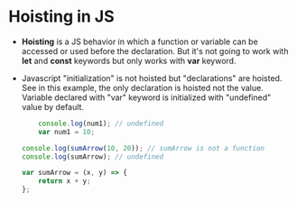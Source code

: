 # Hoisting in JS
* __Hoisting__ is a JS behavior in which a function or variable can be accessed or used before the declaration. But it's not going to work with __let__ and __const__ keywords but only works with __var__ keyword.

* Javascript "initialization" is not hoisted but "declarations" are hoisted. See in this example, the only declaration is hoisted not the value. Variable declared with "var" keyword is initialized with "undefined" value by default.

    ```js
        console.log(num1); // undefined
        var num1 = 10;
    ```

    ```js
    console.log(sumArrow(10, 20)); // sumArrow is not a function
    console.log(sumArrow); // undefined

    var sumArrow = (x, y) => {
        return x + y;
    };
```